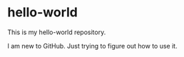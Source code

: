 # hello-world
This is my hello-world repository.

I am new to GitHub.  Just trying to figure out how to use it.
